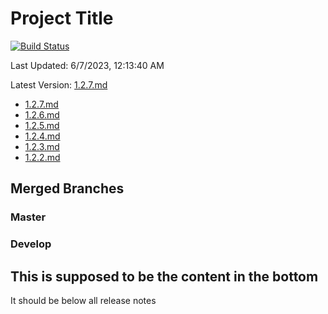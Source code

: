 # Project Title

[![Build Status](url_to_build_status)](link_to_build_status)

Last Updated: 6/7/2023, 12:13:40 AM

Latest Version: [1.2.7.md](release_notes/1.2.7.md)

- [1.2.7.md](release_notes/1.2.7.md)
- [1.2.6.md](release_notes/1.2.6.md)
- [1.2.5.md](release_notes/1.2.5.md)
- [1.2.4.md](release_notes/1.2.4.md)
- [1.2.3.md](release_notes/1.2.3.md)
- [1.2.2.md](release_notes/1.2.2.md)

## Merged Branches

### Master


### Develop


## This is supposed to be the content in the bottom
It should be below all release notes
